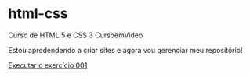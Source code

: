 # html-css
Curso de HTML 5 e CSS 3 CursoemVideo 

Estou apredendendo a criar sites e agora vou gerenciar meu repositório!

<a href=" https://code-mendes.github.io/html-css/exercicios/ex001/index.html">Executar o exercício 001</a>